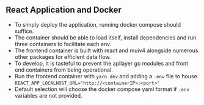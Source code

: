 ## React Application and Docker

- To simply deploy the application, running docker compose should suffice.
- The container should be able to load itself, install dependencies and run three containers to facilitate each env.
- The frontend container is built with react and muiv4 alongside numerous other packages for efficient data flow.
- To develop, it is tasteful to prevent the apilayer go modules and front end containers from being operational.
- Run the frontend container with `yarn dev` and adding a `.env` file to house `REACT_APP_LOCALHOST_URL="http://<containerIP>:<port>"`
- Default selection will choose the docker compose yaml format if `.env` variables are not provided.

